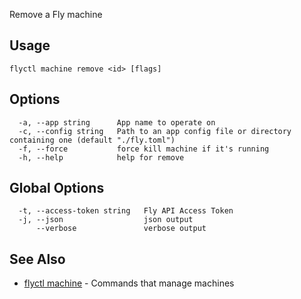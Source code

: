 Remove a Fly machine

## Usage
~~~
flyctl machine remove <id> [flags]
~~~

## Options

~~~
  -a, --app string      App name to operate on
  -c, --config string   Path to an app config file or directory containing one (default "./fly.toml")
  -f, --force           force kill machine if it's running
  -h, --help            help for remove
~~~

## Global Options

~~~
  -t, --access-token string   Fly API Access Token
  -j, --json                  json output
      --verbose               verbose output
~~~

## See Also

* [flyctl machine](/docs/flyctl/machine/)	 - Commands that manage machines

